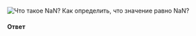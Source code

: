 ![Что такое `NaN`? Как определить, что значение равно `NaN`?](https://youtu.be/IooJ3P2VUYs?t=266)

#### Ответ
